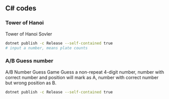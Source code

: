 ## C# codes
### Tower of Hanoi
Tower of Hanoi Sovler
```bash
dotnet publish -c Release --self-contained true
# input a number, means plate counts
```

### A/B Guess number
A/B Number Guess Game Guess a non-repeat 4-digit number, number with correct number and position will mark as A, number with correct number but wrong position as B.
```bash
dotnet publish -c Release --self-contained true
```
